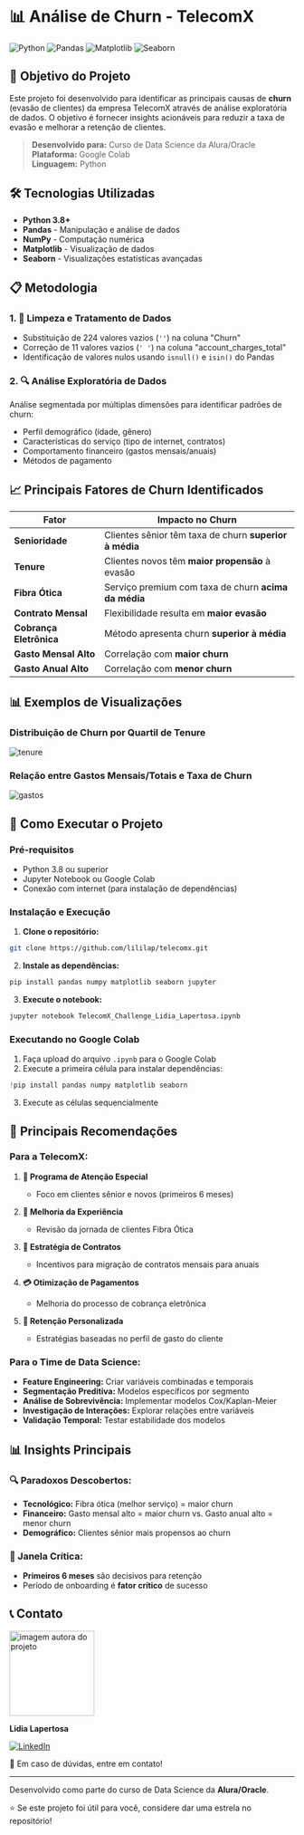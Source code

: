 # 📊 Análise de Churn - TelecomX

![Python](https://img.shields.io/badge/Python-3.8+-blue.svg)
![Pandas](https://img.shields.io/badge/Pandas-1.3+-green.svg)
![Matplotlib](https://img.shields.io/badge/Matplotlib-3.5+-orange.svg)
![Seaborn](https://img.shields.io/badge/Seaborn-0.11+-red.svg)

## 🎯 Objetivo do Projeto

Este projeto foi desenvolvido para identificar as principais causas de **churn** (evasão de clientes) da empresa TelecomX através de análise exploratória de dados. O objetivo é fornecer insights acionáveis para reduzir a taxa de evasão e melhorar a retenção de clientes.

> **Desenvolvido para:** Curso de Data Science da Alura/Oracle  
> **Plataforma:** Google Colab  
> **Linguagem:** Python

## 🛠️ Tecnologias Utilizadas

- **Python 3.8+**
- **Pandas** - Manipulação e análise de dados
- **NumPy** - Computação numérica
- **Matplotlib** - Visualização de dados
- **Seaborn** - Visualizações estatísticas avançadas

## 📋 Metodologia

### 1. 🧹 Limpeza e Tratamento de Dados
- Substituição de 224 valores vazios (`''`) na coluna "Churn"
- Correção de 11 valores vazios (`' '`) na coluna "account_charges_total"
- Identificação de valores nulos usando `isnull()` e `isin()` do Pandas

### 2. 🔍 Análise Exploratória de Dados
Análise segmentada por múltiplas dimensões para identificar padrões de churn:
- Perfil demográfico (idade, gênero)
- Características do serviço (tipo de internet, contratos)
- Comportamento financeiro (gastos mensais/anuais)
- Métodos de pagamento

## 📈 Principais Fatores de Churn Identificados

| Fator | Impacto no Churn |
|-------|------------------|
| **Senioridade** | Clientes sênior têm taxa de churn **superior à média** |
| **Tenure** | Clientes novos têm **maior propensão** à evasão |
| **Fibra Ótica** | Serviço premium com taxa de churn **acima da média** |
| **Contrato Mensal** | Flexibilidade resulta em **maior evasão** |
| **Cobrança Eletrônica** | Método apresenta churn **superior à média** |
| **Gasto Mensal Alto** | Correlação com **maior churn** |
| **Gasto Anual Alto** | Correlação com **menor churn** |

## 📊 Exemplos de Visualizações

### Distribuição de Churn por Quartil de Tenure
![tenure](https://github.com/user-attachments/assets/225ae52c-ab93-455e-85e1-da350dbf5e40)


### Relação entre Gastos Mensais/Totais e Taxa de Churn
![gastos](https://github.com/user-attachments/assets/a77de266-026f-42ac-adf8-e21edb8bcfc2)


## 🚀 Como Executar o Projeto

### Pré-requisitos
- Python 3.8 ou superior
- Jupyter Notebook ou Google Colab
- Conexão com internet (para instalação de dependências)

### Instalação e Execução

1. **Clone o repositório:**
```bash
git clone https://github.com/lililap/telecomx.git
```

2. **Instale as dependências:**
```bash
pip install pandas numpy matplotlib seaborn jupyter
```

3. **Execute o notebook:**
```bash
jupyter notebook TelecomX_Challenge_Lidia_Lapertosa.ipynb
```

### Executando no Google Colab

1. Faça upload do arquivo `.ipynb` para o Google Colab
2. Execute a primeira célula para instalar dependências:
```python
!pip install pandas numpy matplotlib seaborn
```
3. Execute as células sequencialmente

## 🎯 Principais Recomendações

### Para a TelecomX:

1. **🎯 Programa de Atenção Especial**
   - Foco em clientes sênior e novos (primeiros 6 meses)

2. **🔧 Melhoria da Experiência**
   - Revisão da jornada de clientes Fibra Ótica

3. **💼 Estratégia de Contratos**
   - Incentivos para migração de contratos mensais para anuais

4. **💳 Otimização de Pagamentos**
   - Melhoria do processo de cobrança eletrônica

5. **🎨 Retenção Personalizada**
   - Estratégias baseadas no perfil de gasto do cliente

### Para o Time de Data Science:

- **Feature Engineering:** Criar variáveis combinadas e temporais
- **Segmentação Preditiva:** Modelos específicos por segmento
- **Análise de Sobrevivência:** Implementar modelos Cox/Kaplan-Meier
- **Investigação de Interações:** Explorar relações entre variáveis
- **Validação Temporal:** Testar estabilidade dos modelos

## 📊 Insights Principais

### 🔍 Paradoxos Descobertos:
- **Tecnológico:** Fibra ótica (melhor serviço) = maior churn
- **Financeiro:** Gasto mensal alto = maior churn vs. Gasto anual alto = menor churn
- **Demográfico:** Clientes sênior mais propensos ao churn

### 🎯 Janela Crítica:
- **Primeiros 6 meses** são decisivos para retenção
- Período de onboarding é **fator crítico** de sucesso

## 📞 Contato

<div align="left">
<img src="https://github.com/user-attachments/assets/07594e84-2524-4810-a5dc-58abc9526ca3" alt="imagem autora do projeto" width="150px">

**Lidia Lapertosa**

[![LinkedIn](https://img.shields.io/badge/LinkedIn-0077B5?style=for-the-badge&logo=linkedin&logoColor=white)](https://www.linkedin.com/in/lidia-lapertosa/)

📧 Em caso de dúvidas, entre em contato!

---

Desenvolvido como parte do curso de Data Science da **Alura/Oracle**.

⭐ Se este projeto foi útil para você, considere dar uma estrela no repositório!
